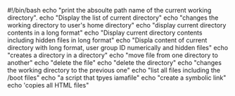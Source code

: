 #!/bin/bash
echo "print the absoulte path name of the current working directory".
echo "Display the list of current directory"
echo "changes the working directory to user's home directory"
echo "display current directory contents in a long format"
echo "Display current directory contents including hidden files in long format"
echo "Displa content of current directory with long format, user group ID numerically and hidden files"
echo "creates a directory in a directory"
echo "move file from one directory to another"
echo "delete the file"
echo "delete the directory"
echo "changes the working directory to the previous one"
echo "list all files including the /boot files"
echo "a script that tpyes iamafile"
echo "create a symbolic link"
echo 'copies all HTML files"
